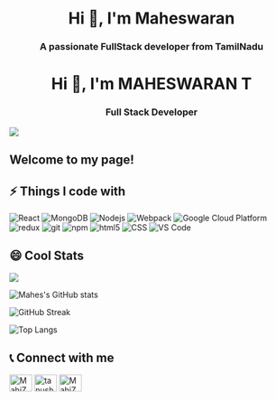  <h1 align="center">Hi 👋, I'm Maheswaran</h1>
<h3 align="center">A passionate FullStack developer from TamilNadu</h3>
<h1 align="center">Hi 👋, I'm MAHESWARAN T</h1>
<h3 align="center">Full Stack Developer</h3>

<p align="left"> <img src="https://cdn.dribbble.com/users/1068771/screenshots/14225432/media/0da8c461ba3920a8c827d864a6e051ed.jpg?compress=1&resize=1200x900&vertical=top" /> </p>

<h2>Welcome to my page! </h2>
<!-- </br> I'm Maheswaran , Fullstack developer with the right mix of Functional programming from <img src="https://flagcdn.com/in.svg" width="18"/> <b>Chennai, Tamil Nadu.</b>  -->
<!-- <br/>Goal driven person who loves to live on the bleeding edge of technology and passionate about learning and teaching web development.</p>
 -->
<h2>⚡ Things I code with </h2>

<p>
  <img alt="React" src="https://img.shields.io/badge/-React-45b8d8?style=flat-square&logo=react&logoColor=white" />
  <img alt="MongoDB" src="https://img.shields.io/badge/-MongoDB-13aa52?style=flat-square&logo=mongodb&logoColor=white" />
  <img alt="Nodejs" src="https://img.shields.io/badge/-Nodejs-43853d?style=flat-square&logo=Node.js&logoColor=white" />
  <img alt="Webpack" src="https://img.shields.io/badge/-Webpack-8DD6F9?style=flat-square&logo=webpack&logoColor=white" /> 
  <img alt="Google Cloud Platform" src="https://img.shields.io/badge/-Google_Cloud_Platform-1a73e8?style=flat-square&logo=google-cloud&logoColor=white" />
  <img alt="redux" src="https://img.shields.io/badge/-Redux-764ABC?style=flat-square&logo=redux&logoColor=white" />
  <img alt="git" src="https://img.shields.io/badge/-Git-F05032?style=flat-square&logo=git&logoColor=white" />
  <img alt="npm" src="https://img.shields.io/badge/-NPM-CB3837?style=flat-square&logo=npm&logoColor=white" />
  <img alt="html5" src="https://img.shields.io/badge/-HTML5-E34F26?style=flat-square&logo=html5&logoColor=white" />
  <img alt="CSS" src="https://img.shields.io/badge/-CSS-764ABC?style=flat-square&logo=CSS3&logoColor=white" />
  <img alt="VS Code" src="https://img.shields.io/badge/-VS_Code-007ACC?style=flat-square&logo=visual-studio-code&logoColor=white" /> 
</p>

<h2> 😄 Cool Stats </h2>

<img src="https://komarev.com/ghpvc/?username=MahiZhan1606&label=Profile+Views&style=flat-square&color=ff69b4" />

![Mahes's GitHub stats](https://github-readme-stats.vercel.app/api?username=MahiZhan1606&show_icons=true&theme=radical)

![GitHub Streak](https://github-readme-streak-stats.herokuapp.com/?user=MahiZhan1606&theme=radical)

![Top Langs](https://github-readme-stats.vercel.app/api/top-langs/?username=MahiZhan1606&layout=compact&theme=radical&langs_count=6)

<!-- <h3>Where to find me</h3> -->
<!-- <p> -->
<!-- <a href="https://github.com/ragavkumarv" target="_blank"><img alt="Github" src="https://img.shields.io/badge/GitHub-%2312100E.svg?&style=for-the-badge&logo=Github&logoColor=white" /></a> -->
<!-- </p> -->

<h2 align="left">📞 Connect with me </h2>
<p align="left">
<a href="https://twitter.com/mahizhan_mahes" target="blank"><img align="center" src="https://raw.githubusercontent.com/rahuldkjain/github-profile-readme-generator/master/src/images/icons/Social/twitter.svg" alt="MahiZhan1606" height="30" width="40" /></a>
<a href="https://www.linkedin.com/in/Maheswaran-T/" target="blank"><img align="center" src="https://raw.githubusercontent.com/rahuldkjain/github-profile-readme-generator/master/src/images/icons/Social/linked-in-alt.svg" alt="tanush-savadi-2161181b1" height="30" width="40" /></a>
<a href="https://instagram.com/mahizhan_mahes" target="blank"><img align="center" src="https://raw.githubusercontent.com/rahuldkjain/github-profile-readme-generator/master/src/images/icons/Social/instagram.svg" alt="MahiZhan1606" height="30" width="40" /></a>
</p>
